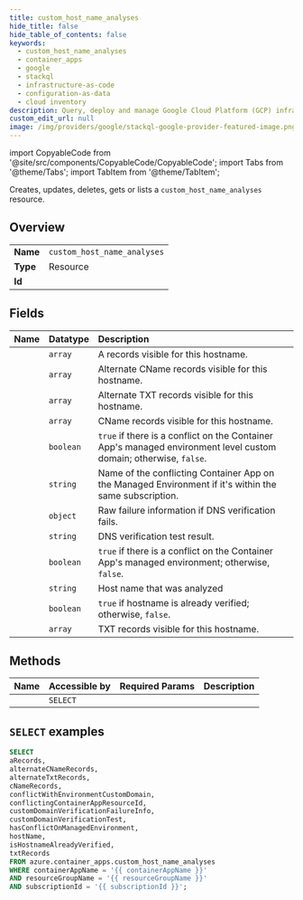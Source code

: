 ```yaml
---
title: custom_host_name_analyses
hide_title: false
hide_table_of_contents: false
keywords:
  - custom_host_name_analyses
  - container_apps
  - google
  - stackql
  - infrastructure-as-code
  - configuration-as-data
  - cloud inventory
description: Query, deploy and manage Google Cloud Platform (GCP) infrastructure and resources using SQL
custom_edit_url: null
image: /img/providers/google/stackql-google-provider-featured-image.png
---
```


import CopyableCode from '@site/src/components/CopyableCode/CopyableCode';
import Tabs from '@theme/Tabs';
import TabItem from '@theme/TabItem';

Creates, updates, deletes, gets or lists a <code>custom_host_name_analyses</code> resource.

## Overview
<table><tbody>
<tr><td><b>Name</b></td><td><code>custom_host_name_analyses</code></td></tr>
<tr><td><b>Type</b></td><td>Resource</td></tr>
<tr><td><b>Id</b></td><td><CopyableCode code="azure.container_apps.custom_host_name_analyses" /></td></tr>
</tbody></table>

## Fields
| Name | Datatype | Description |
|:-----|:---------|:------------|
| <CopyableCode code="aRecords" /> | `array` | A records visible for this hostname. |
| <CopyableCode code="alternateCNameRecords" /> | `array` | Alternate CName records visible for this hostname. |
| <CopyableCode code="alternateTxtRecords" /> | `array` | Alternate TXT records visible for this hostname. |
| <CopyableCode code="cNameRecords" /> | `array` | CName records visible for this hostname. |
| <CopyableCode code="conflictWithEnvironmentCustomDomain" /> | `boolean` | `true` if there is a conflict on the Container App's managed environment level custom domain; otherwise, `false`. |
| <CopyableCode code="conflictingContainerAppResourceId" /> | `string` | Name of the conflicting Container App on the Managed Environment if it's within the same subscription. |
| <CopyableCode code="customDomainVerificationFailureInfo" /> | `object` | Raw failure information if DNS verification fails. |
| <CopyableCode code="customDomainVerificationTest" /> | `string` | DNS verification test result. |
| <CopyableCode code="hasConflictOnManagedEnvironment" /> | `boolean` | `true` if there is a conflict on the Container App's managed environment; otherwise, `false`. |
| <CopyableCode code="hostName" /> | `string` | Host name that was analyzed |
| <CopyableCode code="isHostnameAlreadyVerified" /> | `boolean` | `true` if hostname is already verified; otherwise, `false`. |
| <CopyableCode code="txtRecords" /> | `array` | TXT records visible for this hostname. |

## Methods
| Name | Accessible by | Required Params | Description |
|:-----|:--------------|:----------------|:------------|
| <CopyableCode code="list" /> | `SELECT` | <CopyableCode code="containerAppName, resourceGroupName, subscriptionId" /> |  |

## `SELECT` examples




```sql
SELECT
aRecords,
alternateCNameRecords,
alternateTxtRecords,
cNameRecords,
conflictWithEnvironmentCustomDomain,
conflictingContainerAppResourceId,
customDomainVerificationFailureInfo,
customDomainVerificationTest,
hasConflictOnManagedEnvironment,
hostName,
isHostnameAlreadyVerified,
txtRecords
FROM azure.container_apps.custom_host_name_analyses
WHERE containerAppName = '{{ containerAppName }}'
AND resourceGroupName = '{{ resourceGroupName }}'
AND subscriptionId = '{{ subscriptionId }}';
```